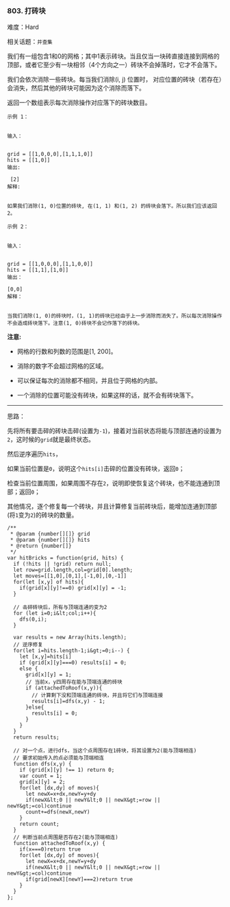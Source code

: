 ### 803. 打砖块

难度：Hard

相关话题：`并查集`

我们有一组包含1和0的网格；其中1表示砖块。当且仅当一块砖直接连接到网格的顶部，或者它至少有一块相邻（4个方向之一）砖块不会掉落时，它才不会落下。



我们会依次消除一些砖块。每当我们消除(i, j) 位置时， 对应位置的砖块（若存在）会消失，然后其他的砖块可能因为这个消除而落下。



返回一个数组表示每次消除操作对应落下的砖块数目。





```
示例 1：


输入：


grid = [[1,0,0,0],[1,1,1,0]]
hits = [[1,0]]
输出:

 [2]
解释: 


如果我们消除(1, 0)位置的砖块, 在(1, 1) 和(1, 2) 的砖块会落下。所以我们应该返回2。
```



```
示例 2：


输入：


grid = [[1,0,0,0],[1,1,0,0]]
hits = [[1,1],[1,0]]
输出：

[0,0]
解释：


当我们消除(1, 0)的砖块时，(1, 1)的砖块已经由于上一步消除而消失了。所以每次消除操作不会造成砖块落下。注意(1, 0)砖块不会记作落下的砖块。
```

 **注意:** 





* 网格的行数和列数的范围是[1, 200]。

* 消除的数字不会超过网格的区域。

* 可以保证每次的消除都不相同，并且位于网格的内部。

* 一个消除的位置可能没有砖块，如果这样的话，就不会有砖块落下。






-----

思路：

先将所有要击碎的砖块击碎(设置为`-1`)，接着对当前状态将能与顶部连通的设置为`2`，这时候的`grid`就是最终状态。

然后逆序遍历`hits`，

如果当前位置是`0`，说明这个`hits[i]`击碎的位置没有砖块，返回`0`；

检查当前位置周围，如果周围不存在`2`，说明即使恢复这个砖块，也不能连通到顶部；返回`0`；

其他情况，逐个修复每一个砖块，并且计算修复当前砖块后，能增加连通到顶部(将`1`变为`2`)的砖块的数量。


```
/**
 * @param {number[][]} grid
 * @param {number[][]} hits
 * @return {number[]}
 */
var hitBricks = function(grid, hits) {
  if (!hits || !grid) return null;
  let row=grid.length,col=grid[0].length;
  let moves=[[1,0],[0,1],[-1,0],[0,-1]]
  for(let [x,y] of hits){
    if(grid[x][y]!==0) grid[x][y] = -1;
  }
  
  // 击碎砖块后，所有与顶端连通的变为2
  for (let i=0;i&lt;col;i++){
    dfs(0,i);
  }
    
  var results = new Array(hits.length);
  // 逆序修复
  for(let i=hits.length-1;i&gt;=0;i--) {
    let [x,y]=hits[i]
    if (grid[x][y]===0) results[i] = 0;
    else {
      grid[x][y] = 1;
      // 当前x，y四周存在能与顶端连通的砖块
      if (attachedToRoof(x,y)){
        // 计算剩下没和顶端连通的砖块，并且将它们与顶端连接
        results[i]=dfs(x,y) - 1;
      }else{
        results[i] = 0;
      }
    }
  }
  return results;
  
  // 对一个点，进行dfs，当这个点周围存在1砖块，将其设置为2(能与顶端相连)
  // 要求初始传入的点必须能与顶端相连
  function dfs(x,y) {
    if (grid[x][y] !== 1) return 0;
    var count = 1;
    grid[x][y] = 2;
    for(let [dx,dy] of moves){
      let newX=x+dx,newY=y+dy
      if(newX&lt;0 || newY&lt;0 || newX&gt;=row || newY&gt;=col)continue
      count+=dfs(newX,newY)
    }
    return count;
  }
  // 判断当前点周围是否存在2(能与顶端相连)
  function attachedToRoof(x,y) {
    if(x===0)return true
    for(let [dx,dy] of moves){
      let newX=x+dx,newY=y+dy
      if(newX&lt;0 || newY&lt;0 || newX&gt;=row || newY&gt;=col)continue
      if(grid[newX][newY]===2)return true
    }
  }
};




```
